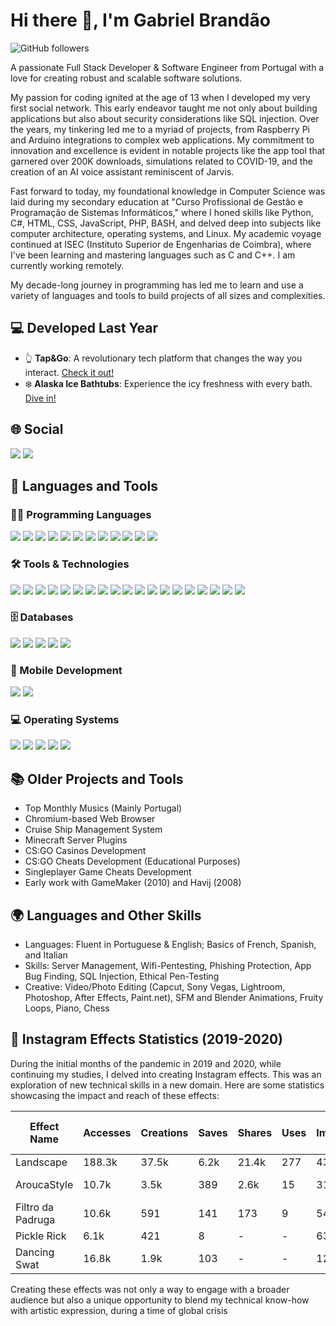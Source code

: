 # Hi there 👋, I'm Gabriel Brandão
![GitHub followers](https://img.shields.io/github/followers/bakill3?label=Follow&style=social)

A passionate Full Stack Developer & Software Engineer from Portugal with a love for creating robust and scalable software solutions.

My passion for coding ignited at the age of 13 when I developed my very first social network. This early endeavor taught me not only about building applications but also about security considerations like SQL injection. Over the years, my tinkering led me to a myriad of projects, from Raspberry Pi and Arduino integrations to complex web applications. My commitment to innovation and excellence is evident in notable projects like the app tool that garnered over 200K downloads, simulations related to COVID-19, and the creation of an AI voice assistant reminiscent of Jarvis.

Fast forward to today, my foundational knowledge in Computer Science was laid during my secondary education at "Curso Profissional de Gestão e Programação de Sistemas Informáticos," where I honed skills like Python, C#, HTML, CSS, JavaScript, PHP, BASH, and delved deep into subjects like computer architecture, operating systems, and Linux. My academic voyage continued at ISEC (Instituto Superior de Engenharias de Coimbra), where I've been learning and mastering languages such as C and C++. I am currently working remotely.

My decade-long journey in programming has led me to learn and use a variety of languages and tools to build projects of all sizes and complexities.

## 💻 Developed Last Year
- 👆 **Tap&Go**: A revolutionary tech platform that changes the way you interact. [Check it out!](https://tapgotech.com/)
- ❄️ **Alaska Ice Bathtubs**: Experience the icy freshness with every bath. [Dive in!](https://alaskaicebath.com/)

## 🌐 Social
<p>
  <a href="https://www.linkedin.com/in/gabriel-brandao-2000-pt/" target="_blank"><img src="https://img.shields.io/badge/-LinkedIn-0077B5?style=for-the-badge&logo=LinkedIn&logoColor=white" /></a>
  <a href="[https://www.linkedin.com/in/gabriel-brandao-2000-pt/](https://mail.google.com/mail/u/0/?view=cm&fs=1&tf=1&to=deostulti2@mail.com&subject=MISSED%20CALL%20EZTRADER&body=Hello%2C%0A%0AI%20tried%20contacting%20you%20today%20but%20you%20seem%20to%20have%20missed%20my%20call.%20%0A%0APlease%20return%20my%20call%20as%20soon%20as%20you%E2%80%99re%20available.%20%0A%0AIn%20any%20case%2C%20I%20will%20try%20ringing%20you%20at%20a%20later%20time.%0A%0A%0ATy%2C%0A%0A%0A%0A)" target="_blank"><img src="https://img.shields.io/badge/-Gmail-D14836?style=for-the-badge&logo=Gmail&logoColor=white" /></a>
</p>
  
## 🚀 Languages and Tools

### 👨‍💻 Programming Languages
<p>
  <img src="https://img.shields.io/badge/HTML5-E34F26?style=for-the-badge&logo=html5&logoColor=white" />
  <img src="https://img.shields.io/badge/CSS3-1572B6?style=for-the-badge&logo=css3&logoColor=white" />
  <img src="https://img.shields.io/badge/JavaScript-F7DF1E?style=for-the-badge&logo=javascript&logoColor=black" />
  <img src="https://img.shields.io/badge/PHP-777BB4?style=for-the-badge&logo=php&logoColor=white" />
  <img src="https://img.shields.io/badge/Python-3776AB?style=for-the-badge&logo=python&logoColor=white" />
  <img src="https://img.shields.io/badge/C-00599C?style=for-the-badge&logo=c&logoColor=white" />
  <img src="https://img.shields.io/badge/C++-00599C?style=for-the-badge&logo=cplusplus&logoColor=white" />
  <img src="https://img.shields.io/badge/C%23-239120?style=for-the-badge&logo=c-sharp&logoColor=white" />
  <img src="https://img.shields.io/badge/Java-007396?style=for-the-badge&logo=java&logoColor=white" />
  <img src="https://img.shields.io/badge/SQL-4479A1?style=for-the-badge&logo=sql&logoColor=white" />
  <img src="https://img.shields.io/badge/jQuery-0769AD?style=for-the-badge&logo=jquery&logoColor=white" />
  <img src="https://img.shields.io/badge/gnu%20bash-%234EAA25.svg?&style=for-the-badge&logo=gnu%20bash&logoColor=white" />
</p>

### 🛠️ Tools & Technologies
<p>
  <img src="https://img.shields.io/badge/-GIT-F05032?style=for-the-badge&logo=git&logoColor=white" />
  <img src="https://img.shields.io/badge/-NPM-CB3837?style=for-the-badge&logo=npm&logoColor=white" />
  <img src="https://img.shields.io/badge/-Docker-2496ED?style=for-the-badge&logo=Docker&logoColor=white" />
  <img src="https://img.shields.io/badge/-XAMPP-FB7A24?style=for-the-badge&logo=XAMPP&logoColor=white" />
  <img src="https://img.shields.io/badge/-Filezilla-BF0000?style=for-the-badge&logo=Filezilla&logoColor=white" />
  <img src="https://img.shields.io/badge/-Cropie.js-FF69B4?style=for-the-badge&logo=JavaScript&logoColor=white" />
  <img src="https://img.shields.io/badge/-PHPMailer-007ACC?style=for-the-badge&logo=PHP&logoColor=white" />
  <img src="https://img.shields.io/badge/Android%20Studio-3DDC84?style=for-the-badge&logo=android-studio&logoColor=white" />
  <img src="https://img.shields.io/badge/Blender-F5792A?style=for-the-badge&logo=blender&logoColor=white" />
  <img src="https://img.shields.io/badge/Unity-000000?style=for-the-badge&logo=unity&logoColor=white" />
  <img src="https://img.shields.io/badge/unreal%20engine-%23313131.svg?&style=for-the-badge&logo=unreal%20engine&logoColor=white" />
  <img src="https://img.shields.io/badge/-Symfony-000000?style=for-the-badge&logo=Symfony&logoColor=white" />
  <img src="https://img.shields.io/badge/-.NET-512BD4?style=for-the-badge&logo=.NET&logoColor=white" />
  <img src="https://img.shields.io/badge/-EDA-007ACC?style=for-the-badge&logo=Architecture&logoColor=white" />
  <img src="https://img.shields.io/badge/-ORM-007ACC?style=for-the-badge&logo=ORM&logoColor=white" />
  <img src="https://img.shields.io/badge/-License%20Service-007ACC?style=for-the-badge&logo=License&logoColor=white" />
  <img src="https://img.shields.io/badge/-Microsoft%20Server-007ACC?style=for-the-badge&logo=Microsoft&logoColor=white" />
  <img src="https://img.shields.io/badge/-Stockfish-000000?style=for-the-badge&logo=Stockfish&logoColor=white" />
  <img src="https://img.shields.io/badge/-Wireshark-%231679A7?style=for-the-badge&logo=wireshark&logoColor=white" />
</p>

### 🗄️ Databases
<p>
  <img src="https://img.shields.io/badge/-MariaDB-C0765A?style=for-the-badge&logo=MariaDB&logoColor=white" />
  <img src="https://img.shields.io/badge/-MongoDB-47A248?style=for-the-badge&logo=MongoDB&logoColor=white" />
  <img src="https://img.shields.io/badge/-MySQL-4479A1?style=for-the-badge&logo=MySQL&logoColor=white" />
  <img src="https://img.shields.io/badge/-POSTGRESQL-336791?style=for-the-badge&logo=PostgreSQL&logoColor=white
" />
<img src="https://img.shields.io/badge/-NoSQL-000000?style=for-the-badge&logo=NoSQL&logoColor=white" />

</p>

### 📱 Mobile Development
<p>
  <img src="https://img.shields.io/badge/-Android-3DDC84?style=for-the-badge&logo=Android&logoColor=white" />
  <img src="https://img.shields.io/badge/-IOS-000000?style=for-the-badge&logo=IOS&logoColor=white" />
</p>


### 💻 Operating Systems
<p>
  <img src="https://img.shields.io/badge/-Linux-FCC624?style=for-the-badge&logo=Linux&logoColor=black" />
  <img src="https://img.shields.io/badge/-Windows-0078D6?style=for-the-badge&logo=Windows&logoColor=white" />
  <img src="https://img.shields.io/badge/-Ubuntu-E95420?style=for-the-badge&logo=Ubuntu&logoColor=white" />
  <img src="https://img.shields.io/badge/-Linux%20Mint-87CF3E?style=for-the-badge&logo=Linux-Mint&logoColor=white" />
  <img src="https://img.shields.io/badge/-Kali%20Linux-557C94?style=for-the-badge&logo=Kali-Linux&logoColor=white" />
</p>

## 📚 Older Projects and Tools
- Top Monthly Musics (Mainly Portugal)
- Chromium-based Web Browser
- Cruise Ship Management System
- Minecraft Server Plugins
- CS:GO Casinos Development
- CS:GO Cheats Development (Educational Purposes)
- Singleplayer Game Cheats Development
- Early work with GameMaker (2010) and Havij (2008)

## 🌍 Languages and Other Skills
- Languages: Fluent in Portuguese & English; Basics of French, Spanish, and Italian
- Skills: Server Management, Wifi-Pentesting, Phishing Protection, App Bug Finding, SQL Injection, Ethical Pen-Testing
- Creative: Video/Photo Editing (Capcut, Sony Vegas, Lightroom, Photoshop, After Effects, Paint.net), SFM and Blender Animations, Fruity Loops, Piano, Chess

## 📸 Instagram Effects Statistics (2019-2020)

During the initial months of the pandemic in 2019 and 2020, while continuing my studies, I delved into creating Instagram effects. This was an exploration of new technical skills in a new domain. Here are some statistics showcasing the impact and reach of these effects:

| Effect Name       | Accesses | Creations | Saves | Shares | Uses | Impressions | Avg. Open Time |
|-------------------|----------|-----------|-------|--------|------|-------------|----------------|
| Landscape         | 188.3k   | 37.5k     | 6.2k  | 21.4k  | 277  | 431.3k      | 8 sec          |
| AroucaStyle       | 10.7k    | 3.5k      | 389   | 2.6k   | 15   | 31.4k       | 14 sec         |
| Filtro da Padruga | 10.6k    | 591       | 141   | 173    | 9    | 54.2k       | 2 sec          |
| Pickle Rick       | 6.1k     | 421       | 8     | -      | -    | 639         | -              |
| Dancing Swat      | 16.8k    | 1.9k      | 103   | -      | -    | 12.4k       | -              |

Creating these effects was not only a way to engage with a broader audience but also a unique opportunity to blend my technical know-how with artistic expression, during a time of global crisis


